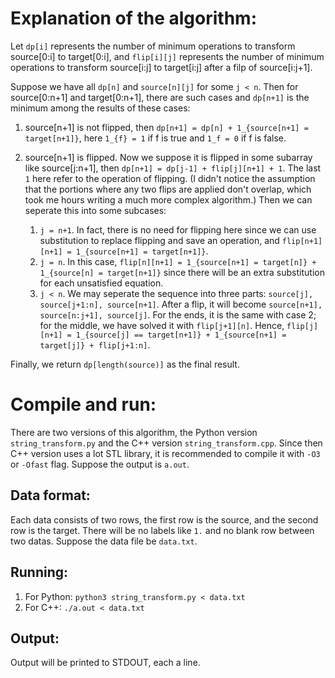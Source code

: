 # Explanation of the algorithm:

Let `dp[i]` represents the number of minimum operations to transform source[0:i] to target[0:i], and `flip[i][j]` represents the number of minimum operations to transform source[i:j] to target[i:j] after a filp of source[i:j+1].

Suppose we have all `dp[n]` and `source[n][j]` for some `j < n`. Then for source[0:n+1] and target[0:n+1], there are such cases and `dp[n+1]` is the minimum among the results of these cases:

1. source[n+1] is not flipped, then `dp[n+1] = dp[n] + 1_{source[n+1] = target[n+1]}`, here `1_{f} = 1` if f is true and `1_f = 0` if f is false.

2. source[n+1] is flipped. Now we suppose it is flipped in some subarray like source[j:n+1], then `dp[n+1] = dp[j-1] + flip[j][n+1] + 1`. The last `1` here refer to the operation of flipping. (I didn't notice the assumption that the portions where any two flips are applied don't overlap, which took me hours writing a much more complex algorithm.) Then we can seperate this into some subcases:
	1. `j = n+1`. In fact, there is no need for flipping here since we can use substitution to replace flipping and save an operation, and `flip[n+1][n+1] = 1_{source[n+1] = target[n+1]}`.
	2. `j = n`. In this case, `flip[n][n+1] = 1_{source[n+1] = target[n]} + 1_{source[n] = target[n+1]}` since there will be an extra substitution for each unsatisfied equation.
	3. `j < n`. We may seperate the sequence into three parts: `source[j], source[j+1:n], source[n+1]`. After a flip, it will become `source[n+1], source[n:j+1], source[j]`. For the ends, it is the same with case 2; for the middle, we have solved it with `flip[j+1][n]`. Hence, `flip[j][n+1] = 1_{source[j] == target[n+1]} + 1_{source[n+1] = target[j]} + flip[j+1:n]`.

Finally, we return `dp[length(source)]` as the final result.


# Compile and run:
There are two versions of this algorithm, the Python version `string_transform.py` and the C++ version `string_transform.cpp`. Since then C++ version uses a lot STL library, it is recommended to compile it with `-O3` or `-Ofast` flag. Suppose the output is `a.out`.

## Data format: 
Each data consists of two rows, the first row is the source, and the second row is the target.
There will be no labels like `1.` and no blank row between two datas.
Suppose the data file be `data.txt`.

## Running: 
1. For Python:
`python3 string_transform.py < data.txt`
2. For C++:
`./a.out < data.txt`


## Output:
Output will be printed to STDOUT, each a line.